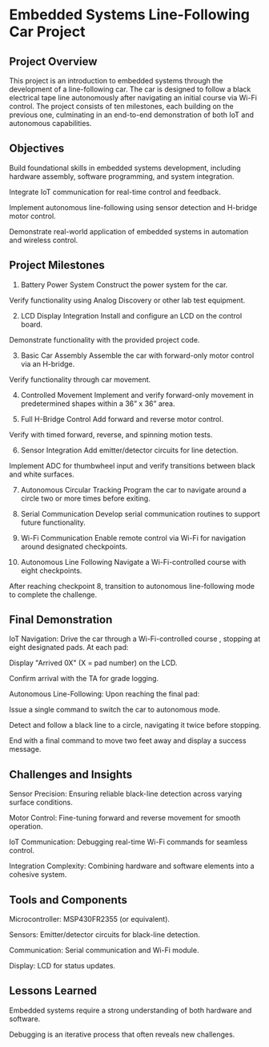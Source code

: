 # Embedded Systems Line-Following Car Project
## Project Overview
This project is an introduction to embedded systems through the development of a line-following car. The car is designed to follow a black electrical tape line autonomously after navigating an initial course via Wi-Fi control. The project consists of ten milestones, each building on the previous one, culminating in an end-to-end demonstration of both IoT and autonomous capabilities.

## Objectives
Build foundational skills in embedded systems development, including hardware assembly, software programming, and system integration.

Integrate IoT communication for real-time control and feedback.

Implement autonomous line-following using sensor detection and H-bridge motor control.

Demonstrate real-world application of embedded systems in automation and wireless control.

## Project Milestones
1. Battery Power System
Construct the power system for the car.

Verify functionality using Analog Discovery or other lab test equipment.

2. LCD Display Integration
Install and configure an LCD on the control board.

Demonstrate functionality with the provided project code.

3. Basic Car Assembly
Assemble the car with forward-only motor control via an H-bridge.

Verify functionality through car movement.

4. Controlled Movement
Implement and verify forward-only movement in predetermined shapes within a 36” x 36” area.

5. Full H-Bridge Control
Add forward and reverse motor control.

Verify with timed forward, reverse, and spinning motion tests.

6. Sensor Integration
Add emitter/detector circuits for line detection.

Implement ADC for thumbwheel input and verify transitions between black and white surfaces.

7. Autonomous Circular Tracking
Program the car to navigate around a circle two or more times before exiting.

8. Serial Communication
Develop serial communication routines to support future functionality.

9. Wi-Fi Communication
Enable remote control via Wi-Fi for navigation around designated checkpoints.

10. Autonomous Line Following
Navigate a Wi-Fi-controlled course with eight checkpoints.

After reaching checkpoint 8, transition to autonomous line-following mode to complete the challenge.

## Final Demonstration
IoT Navigation: Drive the car through a Wi-Fi-controlled course , stopping at eight designated pads. At each pad:

Display "Arrived 0X" (X = pad number) on the LCD.

Confirm arrival with the TA for grade logging.

Autonomous Line-Following: Upon reaching the final pad:

Issue a single command to switch the car to autonomous mode.

Detect and follow a black line to a circle, navigating it twice before stopping.

End with a final command to move two feet away and display a success message.

## Challenges and Insights
Sensor Precision: Ensuring reliable black-line detection across varying surface conditions.

Motor Control: Fine-tuning forward and reverse movement for smooth operation.

IoT Communication: Debugging real-time Wi-Fi commands for seamless control.

Integration Complexity: Combining hardware and software elements into a cohesive system.

## Tools and Components
Microcontroller: MSP430FR2355 (or equivalent).

Sensors: Emitter/detector circuits for black-line detection.

Communication: Serial communication and Wi-Fi module.

Display: LCD for status updates.

## Lessons Learned
Embedded systems require a strong understanding of both hardware and software.

Debugging is an iterative process that often reveals new challenges.
